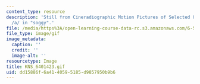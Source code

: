 ```yaml
---
content_type: resource
description: 'Still from Cineradiographic Motion Pictures of Selected Utterances:
  /a/ in "soggy".'
file: /media/https%3A/open-learning-course-data-rc.s3.amazonaws.com/6-542j-laboratory-on-the-physiology-acoustics-and-perception-of-speech-fall-2005/dd15886f6a4140595185d9857950b9b6_KNS_6401423.gif
file_type: image/gif
image_metadata:
  caption: ''
  credit: ''
  image-alt: ''
resourcetype: Image
title: KNS_6401423.gif
uid: dd15886f-6a41-4059-5185-d9857950b9b6
---
```

